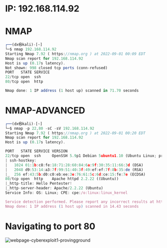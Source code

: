 # IP: 192.168.114.92

# NMAP
```javascript
┌──(dx㉿kali)-[~]
└─$ nmap 192.168.114.92                 
Starting Nmap 7.92 ( https://nmap.org ) at 2022-09-01 00:09 EDT
Nmap scan report for 192.168.114.92
Host is up (0.17s latency).
Not shown: 998 closed tcp ports (conn-refused)
PORT   STATE SERVICE
22/tcp open  ssh
80/tcp open  http

Nmap done: 1 IP address (1 host up) scanned in 71.70 seconds

```


# NMAP-ADVANCED

```javascript
┌──(dx㉿kali)-[~]
└─$ nmap -p 22,80 -sC -sV 192.168.114.92             
Starting Nmap 7.92 ( https://nmap.org ) at 2022-09-01 00:20 EDT
Nmap scan report for 192.168.114.92
Host is up (0.17s latency).

PORT   STATE SERVICE VERSION
22/tcp open  ssh     OpenSSH 5.9p1 Debian 5ubuntu1.10 (Ubuntu Linux; protocol 2.0)
| ssh-hostkey: 
|   1024 01:1b:c8:fe:18:71:28:60:84:6a:9f:30:35:11:66:3d (DSA)
|   2048 d9:53:14:a3:7f:99:51:40:3f:49:ef:ef:7f:8b:35:de (RSA)
|_  256 ef:43:5b:d0:c0:eb:ee:3e:76:61:5c:6d:ce:15:fe:7e (ECDSA)
80/tcp open  http    Apache httpd 2.2.22 ((Ubuntu))
|_http-title: Hello Pentester!
|_http-server-header: Apache/2.2.22 (Ubuntu)
Service Info: OS: Linux; CPE: cpe:/o:linux:linux_kernel

Service detection performed. Please report any incorrect results at https://nmap.org/submit/ .
Nmap done: 1 IP address (1 host up) scanned in 14.43 seconds

```
# Navigating to port 80

![webpage-cyberexploit1-provingground](https://user-images.githubusercontent.com/98345027/187831328-7645fb3a-2d59-4654-a305-02985d8561db.png)



```javascript
```



```javascript
```
```javascript
```
